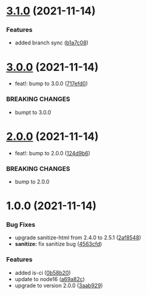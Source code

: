 # [3.1.0](https://github.com/antoniomuso/web-monitoring/compare/v3.0.0...v3.1.0) (2021-11-14)


### Features

* added branch sync ([b1a7c08](https://github.com/antoniomuso/web-monitoring/commit/b1a7c08c2f01f3a0c3fcfe8828c6342c4f12f0b0))

# [3.0.0](https://github.com/antoniomuso/web-monitoring/compare/v2.0.0...v3.0.0) (2021-11-14)


* feat!: bump to 3.0.0 ([717efd0](https://github.com/antoniomuso/web-monitoring/commit/717efd0db716c53e5cf4182a6b2ded5bd071752e))


### BREAKING CHANGES

* bumpt to 3.0.0

# [2.0.0](https://github.com/antoniomuso/web-monitoring/compare/v1.0.0...v2.0.0) (2021-11-14)


* feat!: bump to 2.0.0 ([124d9b6](https://github.com/antoniomuso/web-monitoring/commit/124d9b60507cf76d63794a3246e94d5e3bbc2446))


### BREAKING CHANGES

* bump to 2.0.0

# 1.0.0 (2021-11-14)


### Bug Fixes

* upgrade sanitize-html from 2.4.0 to 2.5.1 ([2af8548](https://github.com/antoniomuso/web-monitoring/commit/2af8548b89dcc3df401ac5d0a8cfc7f4fddeb26a))
* **sanitize:** fix sanitize bug ([4563cfd](https://github.com/antoniomuso/web-monitoring/commit/4563cfd82b53aadef0fdd14d0be3bcea178ebd0d))


### Features

* added is-ci ([0b58b20](https://github.com/antoniomuso/web-monitoring/commit/0b58b20aa2a4e18e6042d85c2fbe6f3cedb53335))
* update to node16 ([a69a82c](https://github.com/antoniomuso/web-monitoring/commit/a69a82c411e9166b4efc2a9d818ae23620247def))
* upgrade to version 2.0.0 ([3aab929](https://github.com/antoniomuso/web-monitoring/commit/3aab9292d6a9b42cda7c7ca4a034174661613248))
